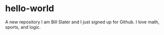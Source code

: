 # hello-world
A new repository
I am Bill Slater and I just signed up for Github. I love math, sports, and logic.

